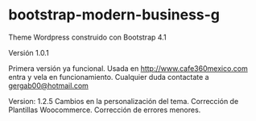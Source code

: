 # bootstrap-modern-business-g
Theme Wordpress construido con Bootstrap 4.1

Versión 1.0.1

Primera versión ya funcional. Usada en http://www.cafe360mexico.com entra y vela en funcionamiento. Cualquier duda contactate a gergab00@hotmail.com

Version: 1.2.5
Cambios en la personalización del tema. 
Corrección de Plantillas Woocommerce.
Corrección de errores menores.
